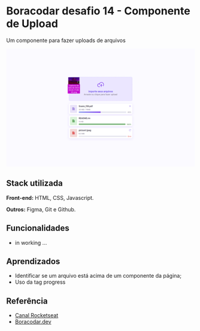 # Boracodar desafio 14 - Componente de Upload

Um componente para fazer uploads de arquivos

![App Screenshot](./.github/preview.png)

## Stack utilizada

**Front-end:** HTML, CSS, Javascript.

**Outros:** Figma, Git e Github.

## Funcionalidades

- in working ...

## Aprendizados

- Identificar se um arquivo está acima de um componente da página;
- Uso da tag progress

## Referência

- [Canal Rocketseat](https://www.youtube.com/rocketseat)
- [Boracodar.dev](https://www.rocketseat.com.br/boracodar)
